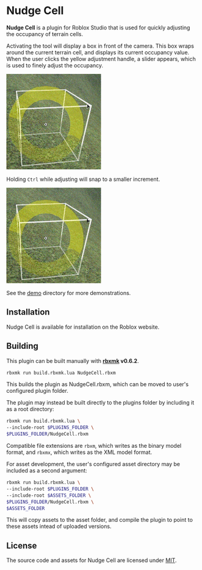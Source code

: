 # Nudge Cell
**Nudge Cell** is a plugin for Roblox Studio that is used for quickly adjusting
the occupancy of terrain cells.

Activating the tool will display a box in front of the camera. This box wraps
around the current terrain cell, and displays its current occupancy value. When
the user clicks the yellow adjustment handle, a slider appears, which is used to
finely adjust the occupancy.

![](assets/demo/demo_small.gif)

Holding `Ctrl` while adjusting will snap to a smaller increment.

![](assets/demo/snap_small.gif)

See the [demo](assets/demo) directory for more demonstrations.

## Installation
Nudge Cell is available for installation on the Roblox website.

## Building
This plugin can be built manually with **[rbxmk][rbxmk] v0.6.2**.

```bash
rbxmk run build.rbxmk.lua NudgeCell.rbxm
```

This builds the plugin as NudgeCell.rbxm, which can be moved to user's
configured plugin folder.

The plugin may instead be built directly to the plugins folder by including it
as a root directory:

```bash
rbxmk run build.rbxmk.lua \
--include-root $PLUGINS_FOLDER \
$PLUGINS_FOLDER/NudgeCell.rbxm
```

Compatible file extensions are `rbxm`, which writes as the binary model format,
and `rbxmx`, which writes as the XML model format.

For asset development, the user's configured asset directory may be included as
a second argument:

```bash
rbxmk run build.rbxmk.lua \
--include-root $PLUGINS_FOLDER \
--include-root $ASSETS_FOLDER \
$PLUGINS_FOLDER/NudgeCell.rbxm \
$ASSETS_FOLDER
```

This will copy assets to the asset folder, and compile the plugin to point to
these assets intead of uploaded versions.

[rbxmk]: https://github.com/Anaminus/rbxmk

## License
The source code and assets for Nudge Cell are licensed under [MIT](LICENSE).
